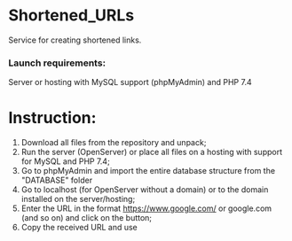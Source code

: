 # Shortened_URLs
Service for creating shortened links.

### Launch requirements:
Server or hosting with MySQL support (phpMyAdmin) and PHP 7.4

# Instruction:
1. Download all files from the repository and unpack;
2. Run the server (OpenServer) or place all files on a hosting with support for MySQL and PHP 7.4;
3. Go to phpMyAdmin and import the entire database structure from the "DATABASE" folder
4. Go to localhost (for OpenServer without a domain) or to the domain installed on the server/hosting;
5. Enter the URL in the format https://www.google.com/ or google.com (and so on) and click on the button;
6. Copy the received URL and use
